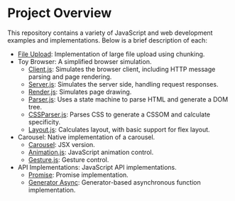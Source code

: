 # Project Overview

This repository contains a variety of JavaScript and web development examples and implementations. Below is a brief description of each:

- [File Upload](./playground/file-upload): Implementation of large file upload using chunking.
- Toy Browser: A simplified browser simulation.
  - [Client.js](./src/browser/client.js): Simulates the browser client, including HTTP message parsing and page rendering.
  - [Server.js](./src/browser/server.js): Simulates the server side, handling request responses.
  - [Render.js](./src/browser/render.js): Simulates page drawing.
  - [Parser.js](./src/browser/parser.js): Uses a state machine to parse HTML and generate a DOM tree.
  - [CSSParser.js](./src/browser/cssParser.js): Parses CSS to generate a CSSOM and calculate specificity.
  - [Layout.js](./src/browser/layout.js): Calculates layout, with basic support for flex layout.
- Carousel: Native implementation of a carousel.
  - [Carousel](./src/component/Carousel.jsx): JSX version.
  - [Animation.js](./src/plugin/animation.js): JavaScript animation control.
  - [Gesture.js](./src/plugin/gesture.js): Gesture control.
- API Implementations: JavaScript API implementations.
  - [Promise](./src/api-implementations/promise.ts): Promise implementation.
  - [Generator Async](./src/api-implementations/async.ts): Generator-based asynchronous function implementation.
